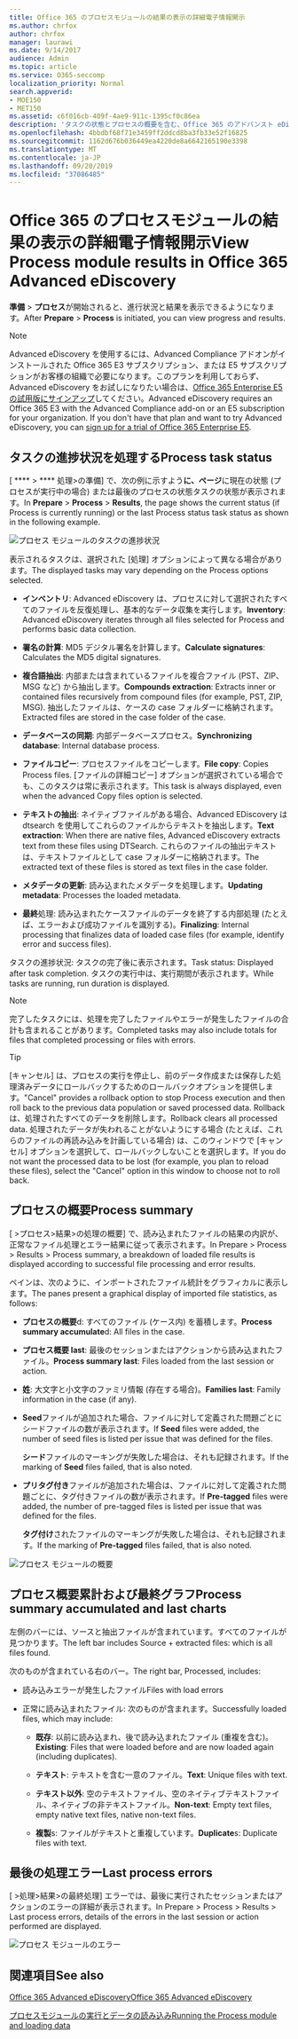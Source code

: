 ```yaml
---
title: Office 365 のプロセスモジュールの結果の表示の詳細電子情報開示
ms.author: chrfox
author: chrfox
manager: laurawi
ms.date: 9/14/2017
audience: Admin
ms.topic: article
ms.service: O365-seccomp
localization_priority: Normal
search.appverid:
- MOE150
- MET150
ms.assetid: c6f016cb-409f-4ae9-911c-1395cf0c86ea
description: 'タスクの状態とプロセスの概要を含む、Office 365 のアドバンスト eDiscovery でのプロセスモジュールの実行結果を確認する方法について説明します。  '
ms.openlocfilehash: 4bbdbf68f71e3459ff2ddcd8ba3fb33e52f16825
ms.sourcegitcommit: 1162d676b036449ea4220de8a6642165190e3398
ms.translationtype: MT
ms.contentlocale: ja-JP
ms.lasthandoff: 09/20/2019
ms.locfileid: "37086485"
---
```

# <a name="view-process-module-results-in-office-365-advanced-ediscovery"></a><span data-ttu-id="57aa4-103">Office 365 のプロセスモジュールの結果の表示の詳細電子情報開示</span><span class="sxs-lookup"><span data-stu-id="57aa4-103">View Process module results in Office 365 Advanced eDiscovery</span></span>

<span data-ttu-id="57aa4-104">**準備** \> **プロセス**が開始されると、進行状況と結果を表示できるようになります。</span><span class="sxs-lookup"><span data-stu-id="57aa4-104">After **Prepare** \> **Process** is initiated, you can view progress and results.</span></span> 
  
> [!NOTE]
> <span data-ttu-id="57aa4-p101">Advanced eDiscovery を使用するには、Advanced Compliance アドオンがインストールされた Office 365 E3 サブスクリプション、または E5 サブスクリプションがお客様の組織で必要になります。このプランを利用しておらず、Advanced eDiscovery をお試しになりたい場合は、[Office 365 Enterprise E5 の試用版にサインアップ](https://go.microsoft.com/fwlink/p/?LinkID=698279)してください。</span><span class="sxs-lookup"><span data-stu-id="57aa4-p101">Advanced eDiscovery requires an Office 365 E3 with the Advanced Compliance add-on or an E5 subscription for your organization. If you don't have that plan and want to try Advanced eDiscovery, you can [sign up for a trial of Office 365 Enterprise E5](https://go.microsoft.com/fwlink/p/?LinkID=698279).</span></span> 
  
## <a name="process-task-status"></a><span data-ttu-id="57aa4-107">タスクの進捗状況を処理する</span><span class="sxs-lookup"><span data-stu-id="57aa4-107">Process task status</span></span>

<span data-ttu-id="57aa4-108">[ \*\*\*\* \> \*\*\*\* 処理\>の準備] で、次の例に示すよう**に、ページ**に現在の状態 (プロセスが実行中の場合) または最後のプロセスの状態タスクの状態が表示されます。</span><span class="sxs-lookup"><span data-stu-id="57aa4-108">In **Prepare** \> **Process** \> **Results**, the page shows the current status (if Process is currently running) or the last Process status task status as shown in the following example.</span></span>
  
![プロセス モジュールのタスクの進捗状況](media/9430f9e7-a4dd-47c7-ac2e-2c6a60fc948b.png)
  
<span data-ttu-id="57aa4-110">表示されるタスクは、選択された [処理] オプションによって異なる場合があります。</span><span class="sxs-lookup"><span data-stu-id="57aa4-110">The displayed tasks may vary depending on the Process options selected.</span></span> 
  
- <span data-ttu-id="57aa4-111">**インベントリ**: Advanced eDiscovery は、プロセスに対して選択されたすべてのファイルを反復処理し、基本的なデータ収集を実行します。</span><span class="sxs-lookup"><span data-stu-id="57aa4-111">**Inventory**: Advanced eDiscovery iterates through all files selected for Process and performs basic data collection.</span></span>
    
- <span data-ttu-id="57aa4-112">**署名の計算**: MD5 デジタル署名を計算します。</span><span class="sxs-lookup"><span data-stu-id="57aa4-112">**Calculate signatures**: Calculates the MD5 digital signatures.</span></span>
    
- <span data-ttu-id="57aa4-113">**複合語抽出**: 内部または含まれているファイルを複合ファイル (PST、ZIP、MSG など) から抽出します。</span><span class="sxs-lookup"><span data-stu-id="57aa4-113">**Compounds extraction**: Extracts inner or contained files recursively from compound files (for example, PST, ZIP, MSG).</span></span> <span data-ttu-id="57aa4-114">抽出したファイルは、ケースの case フォルダーに格納されます。</span><span class="sxs-lookup"><span data-stu-id="57aa4-114">Extracted files are stored in the case folder of the case.</span></span>
    
- <span data-ttu-id="57aa4-115">**データベースの同期**: 内部データベースプロセス。</span><span class="sxs-lookup"><span data-stu-id="57aa4-115">**Synchronizing database**: Internal database process.</span></span>
    
- <span data-ttu-id="57aa4-116">**ファイルコピー**: プロセスファイルをコピーします。</span><span class="sxs-lookup"><span data-stu-id="57aa4-116">**File copy**: Copies Process files.</span></span> <span data-ttu-id="57aa4-117">[ファイルの詳細コピー] オプションが選択されている場合でも、このタスクは常に表示されます。</span><span class="sxs-lookup"><span data-stu-id="57aa4-117">This task is always displayed, even when the advanced Copy files option is selected.</span></span>
    
- <span data-ttu-id="57aa4-118">**テキストの抽出**: ネイティブファイルがある場合、Advanced EDiscovery は dtsearch を使用してこれらのファイルからテキストを抽出します。</span><span class="sxs-lookup"><span data-stu-id="57aa4-118">**Text extraction**: When there are native files, Advanced eDiscovery extracts text from these files using DTSearch.</span></span> <span data-ttu-id="57aa4-119">これらのファイルの抽出テキストは、テキストファイルとして case フォルダーに格納されます。</span><span class="sxs-lookup"><span data-stu-id="57aa4-119">The extracted text of these files is stored as text files in the case folder.</span></span>
    
- <span data-ttu-id="57aa4-120">**メタデータの更新**: 読み込まれたメタデータを処理します。</span><span class="sxs-lookup"><span data-stu-id="57aa4-120">**Updating metadata**: Processes the loaded metadata.</span></span> 
    
- <span data-ttu-id="57aa4-121">**最終**処理: 読み込まれたケースファイルのデータを終了する内部処理 (たとえば、エラーおよび成功ファイルを識別する)。</span><span class="sxs-lookup"><span data-stu-id="57aa4-121">**Finalizing**: Internal processing that finalizes data of loaded case files (for example, identify error and success files).</span></span> 
    
<span data-ttu-id="57aa4-122">タスクの進捗状況: タスクの完了後に表示されます。</span><span class="sxs-lookup"><span data-stu-id="57aa4-122">Task status: Displayed after task completion.</span></span> <span data-ttu-id="57aa4-123">タスクの実行中は、実行期間が表示されます。</span><span class="sxs-lookup"><span data-stu-id="57aa4-123">While tasks are running, run duration is displayed.</span></span>
  
> [!NOTE]
> <span data-ttu-id="57aa4-124">完了したタスクには、処理を完了したファイルやエラーが発生したファイルの合計も含まれることがあります。</span><span class="sxs-lookup"><span data-stu-id="57aa4-124">Completed tasks may also include totals for files that completed processing or files with errors.</span></span> 
  
> [!TIP]
> <span data-ttu-id="57aa4-125">[キャンセル] は、プロセスの実行を停止し、前のデータ作成または保存した処理済みデータにロールバックするためのロールバックオプションを提供します。</span><span class="sxs-lookup"><span data-stu-id="57aa4-125">"Cancel" provides a rollback option to stop Process execution and then roll back to the previous data population or saved processed data.</span></span> <span data-ttu-id="57aa4-126">Rollback は、処理されたすべてのデータを削除します。</span><span class="sxs-lookup"><span data-stu-id="57aa4-126">Rollback clears all processed data.</span></span> <span data-ttu-id="57aa4-127">処理されたデータが失われることがないようにする場合 (たとえば、これらのファイルの再読み込みを計画している場合) は、このウィンドウで [キャンセル] オプションを選択して、ロールバックしないことを選択します。</span><span class="sxs-lookup"><span data-stu-id="57aa4-127">If you do not want the processed data to be lost (for example, you plan to reload these files), select the "Cancel" option in this window to choose not to roll back.</span></span> 
  
## <a name="process-summary"></a><span data-ttu-id="57aa4-128">プロセスの概要</span><span class="sxs-lookup"><span data-stu-id="57aa4-128">Process summary</span></span>

<span data-ttu-id="57aa4-129">[ \>プロセス\>結果\>の処理の概要] で、読み込まれたファイルの結果の内訳が、正常なファイル処理とエラー結果に従って表示されます。</span><span class="sxs-lookup"><span data-stu-id="57aa4-129">In Prepare \> Process \> Results \> Process summary, a breakdown of loaded file results is displayed according to successful file processing and error results.</span></span>
  
<span data-ttu-id="57aa4-130">ペインは、次のように、インポートされたファイル統計をグラフィカルに表示します。</span><span class="sxs-lookup"><span data-stu-id="57aa4-130">The panes present a graphical display of imported file statistics, as follows:</span></span>
  
- <span data-ttu-id="57aa4-131">**プロセスの概要**d: すべてのファイル (ケース内) を蓄積します。</span><span class="sxs-lookup"><span data-stu-id="57aa4-131">**Process summary accumulate**d: All files in the case.</span></span>
    
- <span data-ttu-id="57aa4-132">**プロセス概要 last**: 最後のセッションまたはアクションから読み込まれたファイル。</span><span class="sxs-lookup"><span data-stu-id="57aa4-132">**Process summary last**: Files loaded from the last session or action.</span></span> 
    
- <span data-ttu-id="57aa4-133">**姓**: 大文字と小文字のファミリ情報 (存在する場合)。</span><span class="sxs-lookup"><span data-stu-id="57aa4-133">**Families last**: Family information in the case (if any).</span></span>
    
- <span data-ttu-id="57aa4-134">**Seed**ファイルが追加された場合、ファイルに対して定義された問題ごとにシードファイルの数が表示されます。</span><span class="sxs-lookup"><span data-stu-id="57aa4-134">If **Seed** files were added, the number of seed files is listed per issue that was defined for the files.</span></span> 
    
    <span data-ttu-id="57aa4-135">**シード**ファイルのマーキングが失敗した場合は、それも記録されます。</span><span class="sxs-lookup"><span data-stu-id="57aa4-135">If the marking of **Seed** files failed, that is also noted.</span></span> 
    
- <span data-ttu-id="57aa4-136">**プリタグ付き**ファイルが追加された場合は、ファイルに対して定義された問題ごとに、タグ付きファイルの数が表示されます。</span><span class="sxs-lookup"><span data-stu-id="57aa4-136">If **Pre-tagged** files were added, the number of pre-tagged files is listed per issue that was defined for the files.</span></span> 
    
    <span data-ttu-id="57aa4-137">**タグ付け**されたファイルのマーキングが失敗した場合は、それも記録されます。</span><span class="sxs-lookup"><span data-stu-id="57aa4-137">If the marking of **Pre-tagged** files failed, that is also noted.</span></span> 
    
![プロセス モジュールの概要](media/2086a691-9e3d-4117-beb2-a5c3a9a4cc94.png)
  
## <a name="process-summary-accumulated-and-last-charts"></a><span data-ttu-id="57aa4-139">プロセス概要累計および最終グラフ</span><span class="sxs-lookup"><span data-stu-id="57aa4-139">Process summary accumulated and last charts</span></span>

<span data-ttu-id="57aa4-140">左側のバーには、ソースと抽出ファイルが含まれています。すべてのファイルが見つかります。</span><span class="sxs-lookup"><span data-stu-id="57aa4-140">The left bar includes Source + extracted files: which is all files found.</span></span> 
  
<span data-ttu-id="57aa4-141">次のものが含まれている右のバー。</span><span class="sxs-lookup"><span data-stu-id="57aa4-141">The right bar, Processed, includes:</span></span>
  
- <span data-ttu-id="57aa4-142">読み込みエラーが発生したファイル</span><span class="sxs-lookup"><span data-stu-id="57aa4-142">Files with load errors</span></span>
    
- <span data-ttu-id="57aa4-143">正常に読み込まれたファイル: 次のものが含まれます。</span><span class="sxs-lookup"><span data-stu-id="57aa4-143">Successfully loaded files, which may include:</span></span> 
    
  - <span data-ttu-id="57aa4-144">**既存**: 以前に読み込まれ、後で読み込まれたファイル (重複を含む)。</span><span class="sxs-lookup"><span data-stu-id="57aa4-144">**Existing**: Files that were loaded before and are now loaded again (including duplicates).</span></span>
    
  - <span data-ttu-id="57aa4-145">**テキスト**: テキストを含む一意のファイル。</span><span class="sxs-lookup"><span data-stu-id="57aa4-145">**Text**: Unique files with text.</span></span>
    
  - <span data-ttu-id="57aa4-146">**テキスト以外**: 空のテキストファイル、空のネイティブテキストファイル、ネイティブの非テキストファイル。</span><span class="sxs-lookup"><span data-stu-id="57aa4-146">**Non-text**: Empty text files, empty native text files, native non-text files.</span></span> 
    
  - <span data-ttu-id="57aa4-147">**複製**s: ファイルがテキストと重複しています。</span><span class="sxs-lookup"><span data-stu-id="57aa4-147">**Duplicate**s: Duplicate files with text.</span></span>
    
## <a name="last-process-errors"></a><span data-ttu-id="57aa4-148">最後の処理エラー</span><span class="sxs-lookup"><span data-stu-id="57aa4-148">Last process errors</span></span>

<span data-ttu-id="57aa4-149">[ \>処理\>結果\>の最終処理] エラーでは、最後に実行されたセッションまたはアクションのエラーの詳細が表示されます。</span><span class="sxs-lookup"><span data-stu-id="57aa4-149">In Prepare \> Process \> Results \> Last process errors, details of the errors in the last session or action performed are displayed.</span></span>
  
![プロセス モジュールのエラー](media/4771d0f4-4217-445a-9ba4-8b6541c5ad09.png)
  
## <a name="see-also"></a><span data-ttu-id="57aa4-151">関連項目</span><span class="sxs-lookup"><span data-stu-id="57aa4-151">See also</span></span>

[<span data-ttu-id="57aa4-152">Office 365 Advanced eDiscovery</span><span class="sxs-lookup"><span data-stu-id="57aa4-152">Office 365 Advanced eDiscovery</span></span>](office-365-advanced-ediscovery.md)
  
[<span data-ttu-id="57aa4-153">プロセスモジュールの実行とデータの読み込み</span><span class="sxs-lookup"><span data-stu-id="57aa4-153">Running the Process module and loading data</span></span>](run-the-process-module-and-load-data-in-advanced-ediscovery.md)

